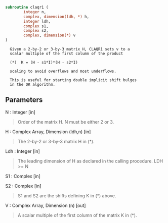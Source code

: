 ```fortran
subroutine claqr1 (
		integer n,
		complex, dimension(ldh, *) h,
		integer ldh,
		complex s1,
		complex s2,
		complex, dimension(*) v
)
```

      Given a 2-by-2 or 3-by-3 matrix H, CLAQR1 sets v to a
      scalar multiple of the first column of the product

      (*)  K = (H - s1*I)*(H - s2*I)

      scaling to avoid overflows and most underflows.

      This is useful for starting double implicit shift bulges
      in the QR algorithm.

## Parameters
N : Integer [in]
> Order of the matrix H. N must be either 2 or 3.

H : Complex Array, Dimension (ldh,n) [in]
> The 2-by-2 or 3-by-3 matrix H in (*).

Ldh : Integer [in]
> The leading dimension of H as declared in
> the calling procedure.  LDH >= N

S1 : Complex [in]

S2 : Complex [in]
> S1 and S2 are the shifts defining K in (*) above.

V : Complex Array, Dimension (n) [out]
> A scalar multiple of the first column of the
> matrix K in (*).

